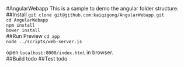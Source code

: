 #AngularWebapp
This is a sample to demo the angular folder structure.  
##Install
`git clone git@github.com:kaiqigong/AngularWebapp.git`  
`cd AngularWebapp`  
`npm install`  
`bower install`  
##Run Preview
`cd app`  
`node ../scripts/web-server.js`  

open `localhost:8000/index.html` in browser.  
##Build
todo
##Test
todo

